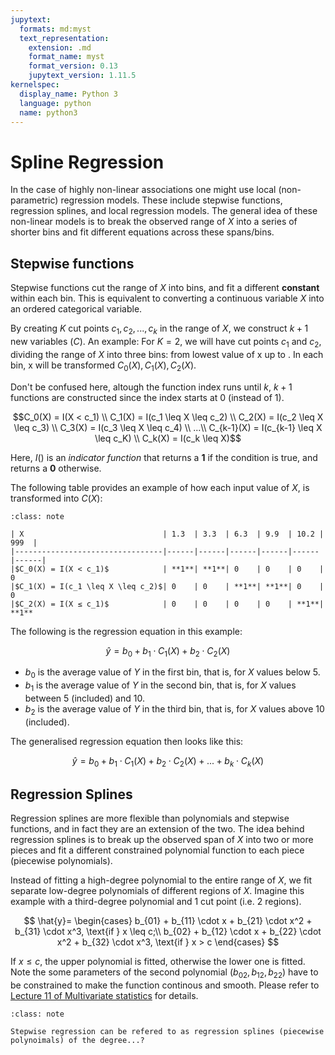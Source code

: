 ```yaml
---
jupytext:
  formats: md:myst
  text_representation:
    extension: .md
    format_name: myst
    format_version: 0.13
    jupytext_version: 1.11.5
kernelspec:
  display_name: Python 3
  language: python
  name: python3
---
```


# Spline Regression

In the case of highly non-linear associations one might use local (non-parametric) regression models. These include stepwise functions, regression splines, and local regression models. The general idea of these non-linear models is to break the observed range of $X$ into a series of shorter bins and fit different equations across these spans/bins. 

## Stepwise functions

Stepwise functions cut the range of $X$ into bins, and fit a different **constant** within each bin. This is equivalent to converting a continuous variable $X$ into an ordered categorical variable.

By creating $K$ cut points $c_1, c_2, ..., c_k$ in the range of $X$, we construct $k+1$ new variables $(C)$. An example: For $K=2$, we will have cut points $c_1$ and $c_2$, dividing the range of $X$ into three bins: from lowest value of x up to . In each bin, x will be transformed $C_0(X), C_1(X), C_2(X)$.

Don't be confused here, altough the function index runs until $k$, $k+1$ functions are constructed since the index starts at 0 (instead of 1).

$$C_0(X) = I(X < c_1) \\ C_1(X) = I(c_1 \leq X \leq c_2) \\ C_2(X) = I(c_2 \leq X \leq c_3) \\  C_3(X) = I(c_3 \leq X \leq c_4) \\ ...\\  C_{k-1}(X) = I(c_{k-1} \leq X \leq c_K) \\  C_k(X) = I(c_k \leq X)$$ 

Here, $I()$ is an *indicator function* that returns a **1** if the condition is true, and returns a **0** otherwise. 

The following table provides an example of how each input value of $X$, is transformed into $C(X)$:


```{admonition} For $c_1 = 5$ and $c_2 = 10$
:class: note

| X                               | 1.3  | 3.3  | 6.3  | 9.9  | 10.2 | 999  |
|---------------------------------|------|------|------|------|------|------|
|$C_0(X) = I(X < c_1)$            | **1**| **1**| 0    | 0    | 0    | 0
|$C_1(X) = I(c_1 \leq X \leq c_2)$| 0    | 0    | **1**| **1**| 0    | 0
|$C_2(X) = I(X ≤ c_1)$            | 0    | 0    | 0    | 0    | **1**| **1**

```

The following is the regression equation in this example:

$$\hat{y} = b_0 + b_1 \cdot C_1(X) + b_2 \cdot C_2(X)$$

- $b_0$ is the average value of $Y$ in the first bin, that is, for $X$ values below 5.
- $b_1$ is the average value of $Y$ in the second bin, that is, for $X$ values between 5 (included) and 10. 
- $b_2$ is the average value of $Y$ in the third bin, that is, for $X$ values above 10 (included). 
 
The generalised regression equation then looks like this:

$$\hat{y} = b_0 + b_1 \cdot C_1(X) + b_2 \cdot C_2(X) + ... + b_k \cdot C_k(X)$$

## Regression Splines

Regression splines are more flexible than polynomials and stepwise functions, and in fact they are an extension of the two. The idea behind regression splines is to break up the observed span of $X$ into two or more pieces and fit a different constrained polynomial function to each piece (piecewise polynomials).

Instead of fitting a high-degree polynomial to the entire range of $X$, we fit separate low-degree polynomials of different regions of $X$. Imagine this example with a third-degree polynomial and 1 cut point (i.e. 2 regions).

$$
\hat{y}=
\begin{cases}
b_{01} + b_{11} \cdot x + b_{21} \cdot x^2 + b_{31} \cdot x^3, \text{if } x \leq c;\\
b_{02} + b_{12} \cdot x + b_{22} \cdot x^2 + b_{32} \cdot x^3, \text{if } x > c
\end{cases}
$$

If $x \leq c$, the upper polynomial is fitted, otherwise the lower one is fitted. Note the some parameters of the second polynomial ($b_{02}, b_{12}, b_{22}$) have to be constrained to make the function continous and smooth. Please refer to [Lecture 11 of Multivariate statistics](https://elearning.uni-oldenburg.de/dispatch.php/course/files?cid=599dfa3ebd05f39b26131c22db39832d) for details.

```{admonition} Learning break
:class: note

Stepwise regression can be refered to as regression splines (piecewise polynoimals) of the degree...?
```

